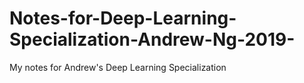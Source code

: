 # Notes-for-Deep-Learning-Specialization-Andrew-Ng-2019-
My notes for Andrew's Deep Learning Specialization
